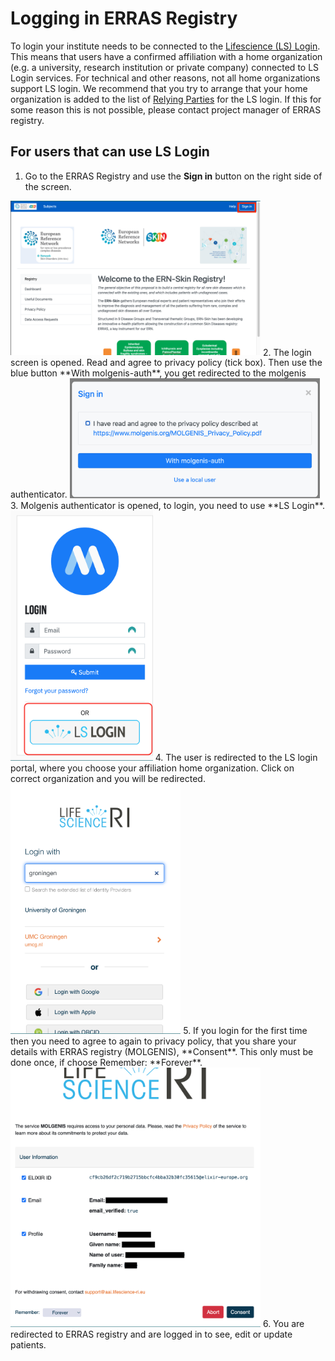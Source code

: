 # Logging in ERRAS Registry

To login your institute needs to be connected to the [Lifescience (LS) Login](https://lifescience-ri.eu/ls-login.html). This means that users have a confirmed affiliation with a home organization (e.g. a university, research institution or private company) connected to LS Login services. For technical and other reasons, not all home organizations support LS login. We recommend that you try to arrange that  your home organization is added to the list of [Relying Parties](https://lifescience-ri.eu/ls-login/relying-parties/how-to-register-and-integrate-a-relying-party-to-ls-login.html) for the LS login. If this for some reason this is not possible, please contact project manager of ERRAS registry. 


## For users that can use LS Login
1. Go to the ERRAS Registry and use the **Sign in** button on the right side of the screen.
<img src="/ERN_implementation/ERN_SKIN/images/signin.png" width="400">
2. The login screen is opened. Read and agree to privacy policy (tick box). Then use the blue button **With molgenis-auth**, you get redirected to the molgenis authenticator.
<img src="/ERN_implementation/ERN_SKIN/images/withMolgenisAuth.png" width="400">
3. Molgenis authenticator is opened, to login, you need to use **LS Login**.
<img src="/ERN_implementation/ERN_SKIN/images/LSlogin.png" height= "400">
4. The user is redirected to the LS login portal, where you choose your affiliation home organization. Click on correct organization and you will be redirected.
<img src="/ERN_implementation/ERN_SKIN/images/homeOrganization.png" height= "400">
5. If you login for the first time then you need to agree to again to privacy policy, that you share your details with ERRAS registry (MOLGENIS), **Consent**. This only must be done once, if choose Remember: **Forever**.
<img src="/ERN_implementation/ERN_SKIN/images/privacyPolicyAgree.png" width="400">
6. You are redirected to ERRAS registry and are logged in to see, edit or update patients.